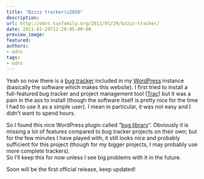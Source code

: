 ```yaml
---
title: "Bzzzz tracker\u2026"
description:
url: http://odns.tuxfamily.org/2011/01/29/bzzzz-tracker/
date: 2011-01-29T12:29:05-00:00
preview_image:
featured:
authors:
- odns
tags:
- odns
---
```


<p>Yeah so now there is a <a href="http://odns.tuxfamily.org/bugs">bug tracker</a> included in my <a href="http://wordpress.org/">WordPress</a> instance (basically the software which makes this website). I first tried to install a full-featured bug tracker and project management tool (<a href="http://trac.edgewall.org/">Trac</a>) but it was a pain in the ass to install (though the software itself is pretty nice for the time I had to use it as a simple user). I mean in particular, it was not easy and I didn&rsquo;t want to spend hours.</p>
<p>So I found this nice WordPress plugin called &ldquo;<a href="http://wordpress.org/extend/plugins/bug-library/">bug library</a>&ldquo;. Obviously it is missing a lot of features compared to bug tracker projects on their own; but for the few minutes I have played with, it still looks nice and probably sufficient for this project (though for my bigger projects, I may probably use more complete trackers).<br/>
So I&rsquo;ll keep this for now unless I see big problems with it in the future.</p>
<p>Soon will be the first official release, keep updated!</p>


